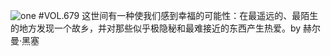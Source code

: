 ![one](http://image.wufazhuce.com/FjyIZA6MbPNVi6i3mdXSKrcWS09g)
#VOL.679
这世间有一种使我们感到幸福的可能性：在最遥远的、最陌生的地方发现一个故乡，并对那些似乎极隐秘和最难接近的东西产生热爱。by  赫尔曼·黑塞